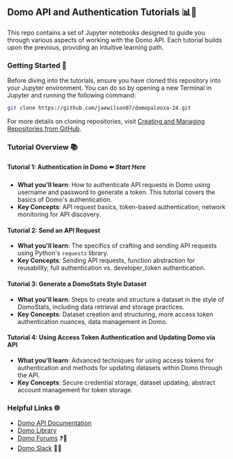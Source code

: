 ## Domo API and Authentication Tutorials 📊🔐

This repo contains a set of Jupyter notebooks designed to guide you through various aspects of working with the Domo API. Each tutorial builds upon the previous, providing an intuitive learning path.

### Getting Started 🚀

Before diving into the tutorials, ensure you have cloned this repository into your Jupyter environment. You can do so by opening a new Terminal in Jupyter and running the following command:

```bash
git clone https://github.com/jaewilson07/domopalooza-24.git
```

For more details on cloning repositories, visit [Creating and Managing Repositories from GitHub](https://docs.github.com/en/repositories/creating-and-managing-repositories/cloning-a-repository).

### Tutorial Overview 📚

#### Tutorial 1: Authentication in Domo ⬅️ *Start Here*
- **What you'll learn**: How to authenticate API requests in Domo using username and password to generate a token. This tutorial covers the basics of Domo's authentication. 
- **Key Concepts**: API request basics, token-based authentication, network monitoring for API discovery.

#### Tutorial 2: Send an API Request
- **What you'll learn**: The specifics of crafting and sending API requests using Python's `requests` library.
- **Key Concepts**: Sending API requests, function abstraction for reusability, full authentication vs. developer_token authentication.

#### Tutorial 3: Generate a DomoStats Style Dataset
- **What you'll learn**: Steps to create and structure a dataset in the style of DomoStats, including data retrieval and storage practices.
- **Key Concepts**: Dataset creation and structuring, more access token authentication nuances, data management in Domo.

#### Tutorial 4: Using Access Token Authentication and Updating Domo via API
- **What you'll learn**: Advanced techniques for using access tokens for authentication and methods for updating datasets within Domo through the API.
- **Key Concepts**: Secure credential storage, dataset updating, abstract account management for token storage.

### Helpful Links 🌐

- [Domo API Documentation](https://developer.domo.com/portal/8ba9aedad3679-ap-is)
- [Domo Library](https://github.com/jaewilson07/domo_library)
- [Domo Forums](https://community-forums.domo.com/main) ❓💁
- [Domo Slack](https://domousergroup.carrd.co/) 📣👥 
